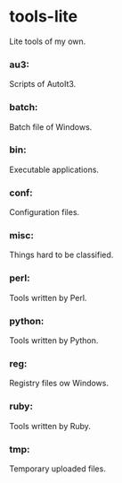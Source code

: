 tools-lite
==========

Lite tools of my own.

### au3:
Scripts of AutoIt3.

### batch:
Batch file of Windows.

### bin:
Executable applications.

### conf:
Configuration files.

### misc:
Things hard to be classified.

### perl:
Tools written by Perl.

### python:
Tools written by Python.

### reg:
Registry files ow Windows.

### ruby:
Tools written by Ruby.

### tmp:
Temporary uploaded files.


